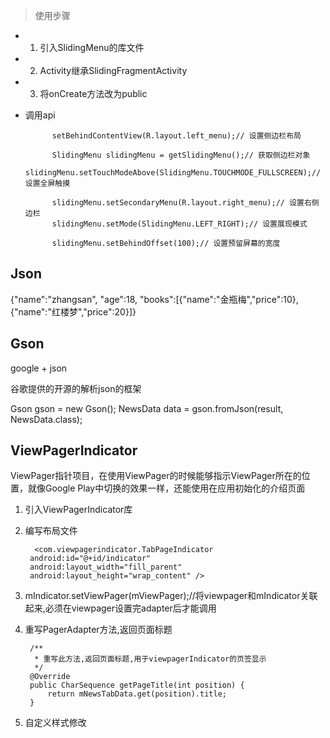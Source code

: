 > 使用步骤

- 1. 引入SlidingMenu的库文件
- 2. Activity继承SlidingFragmentActivity
- 3. 将onCreate方法改为public
- 调用api

			setBehindContentView(R.layout.left_menu);// 设置侧边栏布局

			SlidingMenu slidingMenu = getSlidingMenu();// 获取侧边栏对象
			slidingMenu.setTouchModeAbove(SlidingMenu.TOUCHMODE_FULLSCREEN);// 设置全屏触摸
	
			slidingMenu.setSecondaryMenu(R.layout.right_menu);// 设置右侧边栏
			slidingMenu.setMode(SlidingMenu.LEFT_RIGHT);// 设置展现模式
	
			slidingMenu.setBehindOffset(100);// 设置预留屏幕的宽度

## Json ##

{"name":"zhangsan", "age":18, "books":[{"name":"金瓶梅","price":10}, {"name":"红楼梦","price":20}]}


## Gson ##

google + json

谷歌提供的开源的解析json的框架

Gson gson = new Gson();
NewsData data = gson.fromJson(result, NewsData.class);

## ViewPagerIndicator ##

ViewPager指针项目，在使用ViewPager的时候能够指示ViewPager所在的位置，就像Google Play中切换的效果一样，还能使用在应用初始化的介绍页面

1. 引入ViewPagerIndicator库
2. 编写布局文件

		 <com.viewpagerindicator.TabPageIndicator
        android:id="@+id/indicator"
        android:layout_width="fill_parent"
        android:layout_height="wrap_content" />

3. mIndicator.setViewPager(mViewPager);//将viewpager和mIndicator关联起来,必须在viewpager设置完adapter后才能调用

4. 重写PagerAdapter方法,返回页面标题

		/**
		 * 重写此方法,返回页面标题,用于viewpagerIndicator的页签显示
		 */
		@Override
		public CharSequence getPageTitle(int position) {
			return mNewsTabData.get(position).title;
		}

5. 自定义样式修改